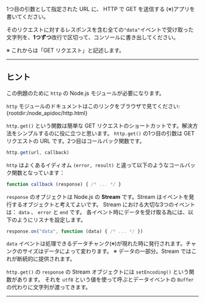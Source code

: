1つ目の引数として指定された URL に、 HTTP で GET を送信する (※)アプリを書いてください。

そのリクエストに対するレスポンスを含む全ての`"data"`イベントで受け取った文字列を、**1つずつ**改行で区切って、コンソールに書き出してください。

※ これからは「GET リクエスト」と記述します。

----------------------------------------------------------------------
## ヒント

この例題のために `http` の Node.js モジュールが必要になります。

`http` モジュールのドキュメントはこのリンクをブラウザで見てください:
  {rootdir:/node_apidoc/http.html}

`http.get()` という関数は簡単な GET リクエストのショートカットです。解決方法をシンプルするのに役に立つと思います。
`http.get()` の1つ目の引数は GET リクエストの URL です。2つ目はコールバック関数です。

```js
http.get(url, callback)
```

`http` はよくあるイディオム  `(error, result)` と違って以下のようなコールバック関数となっています：

```js
function callback (response) { /* ... */ }
```

`response` のオブジェクトは Node.js の **Stream** です。Stream はイベントを発行するオブジェクトと考えてよいです。
Stream における大切な3つのイベントは： `data` 、 `error` と `end` です。
各イベント時にデータを受け取る為には、以下のようにリスナを設定します。

```js
response.on("data", function (data) { /* ... */ })
```

`data` イベントは処理できるデータチャンク(※)が現れた時に発行されます。チャンクのサイズはデータによって変わります。
※ データの一部分。Stream ではこれが断続的に提供されます。

`http.get()` の `response` の Stream オブジェクトには `setEncoding()` という関数があります。
それを `utf8` という値を使って呼ぶとデータイベントの `Buffer` の代わりに文字列が渡ってきます。

----------------------------------------------------------------------
